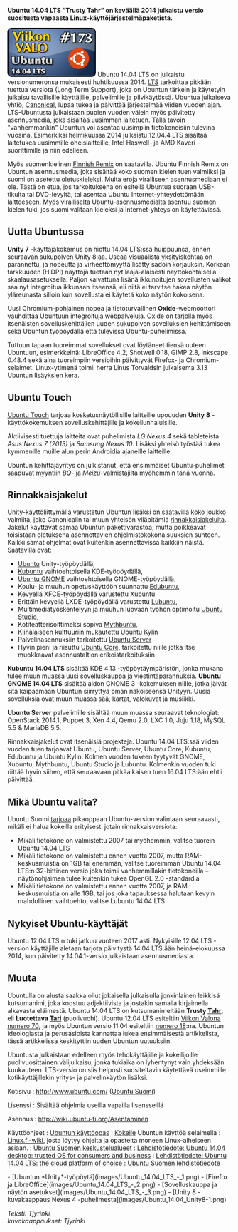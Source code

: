 <!--
Title: Ubuntu 14.04 LTS
Week: 4x17
Number: 173
Date: 2014/04/20
Pageimage: valo173-ubuntu_1404_lts.png
Tags: Käyttöjärjestelmä,Linux
-->

**Ubuntu 14.04 LTS ”Trusty Tahr” on keväällä 2014 julkaistu versio
suositusta vapaasta Linux-käyttöjärjestelmäpaketista.**

![](images/valo173-ubuntu_1404_lts.png "fig:valo173-ubuntu_1404_lts.png")
Ubuntu 14.04 LTS on julkaistu versionumeronsa mukaisesti huhtikuussa
2014. *[LTS](https://wiki.ubuntu.com/LTS)* tarkoittaa pitkään tuettua
versiota (Long Term Support), joka on Ubuntun tärkein ja käytetyin
julkaisu tavallisille käyttäjille, palvelimille ja pilvikäytössä.
Ubuntua julkaiseva yhtiö, [Canonical](http://www.canonical.com/), lupaa
tukea ja päivittää järjestelmää viiden vuoden ajan. LTS-Ubuntusta
julkaistaan puolen vuoden välein myös päivitetty asennusmedia, joka
sisältää uusimman laitetuen. Tällä tavoin "vanhemmankin" Ubuntun voi
asentaa uusimpiin tietokoneisiin tulevina vuosina. Esimerkiksi
helmikuussa 2014 julkaistu 12.04.4 LTS sisältää laitetukea uusimmille
oheislaitteille, Intel Haswell- ja AMD Kaveri -suorittimille ja niin
edelleen.

Myös suomenkielinen [Finnish
Remix](http://wiki.ubuntu-fi.org/Ubuntu_Finnish_Remix) on saatavilla.
Ubuntu Finnish Remix on Ubuntun asennusmedia, joka sisältää koko suomen
kielen tuen valmiiksi ja suomi on asetettu oletuskieleksi. Muita eroja
viralliseen asennusmediaan ei ole. Tästä on etua, jos tarkoituksena on
esitellä Ubuntua suoraan USB-tikulta tai DVD-levyltä, tai asentaa Ubuntu
Internet-yhteydettömään laitteeseen. Myös viralliselta
Ubuntu-asennusmedialta asentuu suomen kielen tuki, jos suomi valitaan
kieleksi ja Internet-yhteys on käytettävissä.

Uutta Ubuntussa
---------------

**Unity 7** -käyttäjäkokemus on hiottu 14.04 LTS:ssä huippuunsa, ennen
seuraavan sukupolven Unity 8:aa. Useaa visuaalista yksityiskohtaa on
parannettu, ja nopeutta ja virheettömyyttä lisätty sadoin korjauksin.
Korkean tarkkuuden (HiDPI) näyttöjä tuetaan nyt laaja-alaisesti
näyttökohtaisella skaalausasetuksella. Paljon kaivattuna lisänä
ikkunoitujen sovellusten valikot saa nyt integroitua ikkunaan itseensä,
eli niitä ei tarvitse hakea näytön yläreunasta silloin kun sovellusta ei
käytetä koko näytön kokoisena.

Uusi Chromium-pohjainen nopea ja tietoturvallinen **Oxide**-webmoottori
vauhdittaa Ubuntuun integroituja webpalveluja. Oxide on tarjolla myös
itsenäisten sovelluskehittäjien uuden sukupolven sovelluksien
kehittämiseen sekä Ubuntun työpöydällä että tulevissa
Ubuntu-puhelimissa.

Tuttuun tapaan tuoreimmat sovellukset ovat löytäneet tiensä uuteen
Ubuntuun, esimerkkeinä: LibreOffice 4.2, Shotwell 0.18, GIMP 2.8,
Inkscape 0.48.4 sekä aina tuoreimpiin versioihin päivittyvät Firefox- ja
Chromium-selaimet. Linux-ytimenä toimii herra Linus Torvaldsin
julkaisema 3.13 Ubuntun lisäyksien kera.

Ubuntu Touch
------------

[Ubuntu Touch](https://wiki.ubuntu.com/Touch) tarjoaa
kosketusnäytöllisille laitteille upouuden **Unity 8** -käyttökokemuksen
sovelluskehittäjille ja kokeilunhaluisille.

Aktiivisesti tuettuja laitteita ovat puhelimista *LG Nexus 4* sekä
tableteista *Asus Nexus 7 (2013)* ja *Samsung Nexus 10*. Lisäksi yhteisö
työstää tukea kymmenille muille alun perin Androidia ajaneille
laitteille.

Ubuntun kehittäjäyritys on julkistanut, että ensimmäiset
Ubuntu-puhelimet saapuvat myyntiin *BQ*- ja *Meizu*-valmistajilta
myöhemmin tänä vuonna.

Rinnakkaisjakelut
-----------------

Unity-käyttöliittymällä varustetun Ubuntun lisäksi on saatavilla koko
joukko valmiita, joko Canonicalin tai muun yhteisön ylläpitämiä
[rinnakkaisjakeluita](http://wiki.ubuntu-fi.org/Kuvia_ja_videoita).
Jakelut käyttävät samaa Ubuntun pakettivarastoa, mutta poikkeavat
toisistaan oletuksena asennettavien ohjelmistokokonaisuuksien suhteen.
Kaikki samat ohjelmat ovat kuitenkin asennettavissa kaikkiin näistä.
Saatavilla ovat:

-   [Ubuntu](http://www.ubuntu.com) Unity-työpöydällä,
-   [Kubuntu](http://www.kubuntu.org) vaihtoehtoisella KDE-työpöydällä,
-   [Ubuntu GNOME](http://ubuntugnome.org/) vaihtoehtoisella
    GNOME-työpöydällä,
-   Koulu- ja muuhun opetuskäyttöön suunnattu
    [Edubuntu](http://www.edubuntu.org/),
-   Kevyellä XFCE-työpöydällä varustettu [Xubuntu](http://xubuntu.org)
-   Erittäin kevyellä LXDE-työpöydällä varustettu
    [Lubuntu](http://lubuntu.net),
-   Multimediatyöskentelyyn ja muuhun luovaan työhön optimoitu [Ubuntu
    Studio](http://ubuntustudio.org/),
-   Kotiteatterisoittimeksi sopiva
    [Mythbuntu](http://www.mythbuntu.org/),
-   Kiinalaiseen kulttuuriin mukautettu [Ubuntu
    Kylin](http://www.ubuntukylin.com/index.php?lang=en)
-   Palvelinasennuksiin tarkoitettu [Ubuntu
    Server](https://wiki.ubuntu.com/PrecisePangolin/ReleaseNotes/UbuntuServer)
-   Hyvin pieni ja riisuttu [Ubuntu Core](https://wiki.ubuntu.com/Core),
    tarkoitettu niille jotka itse muokkaavat asennustaltion
    erikoistarkoituksiin

**Kubuntu 14.04 LTS** sisältää KDE 4.13 -työpöytäympäristön, jonka
mukana tulee muun muassa uusi sovelluskauppa ja viestintäparannuksia.
**Ubuntu GNOME 14.04 LTS** sisältää aidon GNOME 3 -kokemuksen niille,
jotka jäivät sitä kaipaamaan Ubuntun siirryttyä oman näköiseensä
Unityyn. Uusia sovelluksia ovat muun muassa sää, kartat, valokuvat ja
musiikki.

**Ubuntu Server** palvelimille sisältää muun muassa seuraavat
teknologiat: OpenStack 2014.1, Puppet 3, Xen 4.4, Qemu 2.0, LXC 1.0,
Juju 1.18, MySQL 5.5 & MariaDB 5.5.

Rinnakkaisjakelut ovat itsenäisiä projekteja. Ubuntu 14.04 LTS:ssä
viiden vuoden tuen tarjoavat Ubuntu, Ubuntu Server, Ubuntu Core,
Kubuntu, Edubuntu ja Ubuntu Kylin. Kolmen vuoden tukeen tyytyvät GNOME,
Xubuntu, Mythbuntu, Ubuntu Studio ja Lubuntu. Kolmenkin vuoden tuki
riittää hyvin siihen, että seuraavaan pitkäaikaisen tuen 16.04 LTS:ään
ehtii päivittää.

Mikä Ubuntu valita?
-------------------

Ubuntu Suomi [tarjoaa](http://wiki.ubuntu-fi.org/PAE) pikaoppaan
Ubuntu-version valintaan seuraavasti, mikäli ei halua kokeilla
erityisesti jotain rinnakkaisversiota:

-   Mikäli tietokone on valmistettu 2007 tai myöhemmin, valitse tuorein
    Ubuntu 14.04 LTS
-   Mikäli tietokone on valmistettu ennen vuotta 2007, mutta
    RAM-keskusmuistia on 1GB tai enemmän, valitse tuoreimman Ubuntu
    14.04 LTS:n 32-bittinen versio joka toimii vanhemmillakin
    tietokoneilla – näytönohjaimen tulee kuitenkin tukea OpenGL 2.0
    -standardia
-   Mikäli tietokone on valmistettu ennen vuotta 2007, ja
    RAM-keskusmuistia on alle 1GB, tai jos joka tapauksessa halutaan
    kevyin mahdollinen vaihtoehto, valitse Lubuntu 14.04 LTS

Nykyiset Ubuntu-käyttäjät
-------------------------

Ubuntu 12.04 LTS:n tuki jatkuu vuoteen 2017 asti. Nykyisille 12.04 LTS
-version käyttäjille aletaan tarjota päivitystä 14.04 LTS:ään
heinä-elokuussa 2014, kun päivitetty 14.04.1-versio julkaistaan
asennusmediasta.

Muuta
-----

Ubuntulla on alusta saakka ollut jokaisella julkaisulla jonkinlainen
leikkisä kutsumanimi, joka koostuu adjektiivista ja jostakin samalla
kirjaimella alkavasta eläimestä. Ubuntu 14.04 LTS on kutsumanimeltään
**Trusty [Tahr](http://en.wikipedia.org/wiki/Tahr)**, eli **Luotettava
[Tari](http://fi.wikipedia.org/wiki/Tari)** (puolivuohi). Ubuntu 12.04
LTS esiteltiin [Viikon Valona numero 70](Ubuntu_12.04), ja
myös Ubuntun versio 11.04 esiteltiin [numero
18](Ubuntu_11.04 "wikilink"):na. Ubuntun ideologiasta ja perusasioista
kannattaa lukea ensimmäisestä artikkelista, tässä artikkelissa
keskityttiin uuden Ubuntun uutuuksiin.

Ubuntusta julkaistaan edelleen myös tehokäyttäjille ja kokeilijoille
puolivuosittainen välijulkaisu, jonka tukiaika on lyhentynyt vain
yhdeksään kuukauteen. LTS-versio on siis helposti suositeltavin
käytettävä useimmille kotikäyttäjillekin yritys- ja palvelinkäytön
lisäksi.

Kotisivu
:   <http://www.ubuntu.com/> ([Ubuntu Suomi](http://www.ubuntu-fi.org/))

Lisenssi
:   Sisältää ohjelmia useilla vapailla lisensseillä

Asennus
:   <http://wiki.ubuntu-fi.org/Asentaminen>

Käyttöohjeet
:   [Ubuntun
    käyttöopas](https://help.ubuntu.com/14.04/ubuntu-help/index.html.fi)
:   [Kokeile](http://www.ubuntu-fi.org/Ubuntu%2014.04%20LTS%20–%20verkkoesittely/fi/)
    Ubuntun käyttöä selaimella
:   [Linux.fi-wiki](http://linux.fi/), josta löytyy ohjeita ja opasteita
    moneen Linux-aiheiseen asiaan.
:   [Ubuntu Suomen keskustelualueet](http://forum.ubuntu-fi.org/)
:   [Lehdistötiedote: Ubuntu 14.04 desktop: trusted OS for consumers and
    business](http://insights.ubuntu.com/news/ubuntu-14-04-desktop-trusted-os-for-consumers-and-business/)
:   [Lehdistötiedote: Ubuntu 14.04 LTS: the cloud platform of
    choice](http://insights.ubuntu.com/news/ubuntu-14-04-lts-the-cloud-platform-of-choice/)
:   [Ubuntu Suomen
    lehdistötiedote](http://www.ubuntu-fi.org/Lehdistötiedote_Ubuntu_14.04_LTS.pdf)

<div class="psgallery" markdown="1">
-   [Ubuntun *Unity*-työpöytä](images/Ubuntu_14.04_LTS_-_1.png)
-   [Firefox ja LibreOffice](images/Ubuntu_14.04_LTS_-_2.png)
-   [Sovelluskauppa ja näytön asetukset](images/Ubuntu_14.04_LTS_-_3.png)
-   [Unity 8 -kuvakaappaus Nexus 4 -puhelimesta](images/Ubuntu_14.04_Unity8-1.png)
</div>

*Teksti: Tjyrinki* <br />
*kuvakaappaukset: Tjyrinki*

